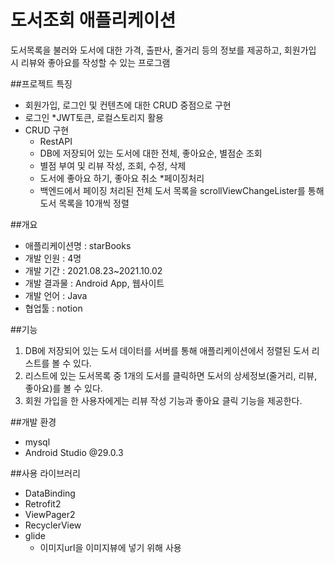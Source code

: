# 도서조회 애플리케이션
도서목록을 불러와 도서에 대한 가격, 출판사, 줄거리 등의 정보를 제공하고, 회원가입 시 리뷰와 좋아요를 작성할 수 있는 프로그램

##프로젝트 특징
* 회원가입, 로그인 및 컨텐츠에 대한 CRUD 중점으로 구현
* 로그인
  *JWT토큰, 로컬스토리지 활용
* CRUD 구현
  * RestAPI
  * DB에 저장되어 있는 도서에 대한 전체, 좋아요순, 별점순 조회
  * 별점 부여 및 리뷰 작성, 조회, 수정, 삭제
  * 도서에 좋아요 하기, 좋아요 취소
*페이징처리
  * 백엔드에서 페이징 처리된 전체 도서 목록을 scrollViewChangeLister를 통해 도서 목록을 10개씩 정렬
  
##개요
* 애플리케이션명 : starBooks
* 개발 인원 : 4명
* 개발 기간 : 2021.08.23~2021.10.02
* 개발 결과물 : Android App, 웹사이트
* 개발 언어 : Java
* 협업툴 : notion


##기능
1. DB에 저장되어 있는 도서 데이터를 서버를 통해 애플리케이션에서 정렬된 도서 리스트를 볼 수 있다.
2. 리스트에 있는 도서목록 중 1개의 도서를 클릭하면 도서의 상세정보(줄거리, 리뷰, 좋아요)를 볼 수 있다.
3. 회원 가입을 한 사용자에게는 리뷰 작성 기능과 좋아요 클릭 기능을 제공한다.

##개발 환경
* mysql
* Android Studio @29.0.3

##사용 라이브러리
* DataBinding
* Retrofit2
* ViewPager2
* RecyclerView
* glide
  * 이미지url을 이미지뷰에 넣기 위해 사용


